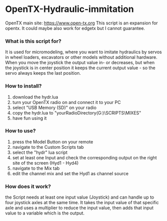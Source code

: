 # OpenTX-Hydraulic-immitation
OpenTX main site: https://www.open-tx.org
This script is an expansion for opentx. It could maybe also work for edgetx but I cannot guarantee.

### What is this script for?
It is used for micromodeling, where you want to imitate hydraulics by servos in wheel loaders, excavators or other models without additional hardware.
When you move the joystick the output value in- or decreases, but when the joystick is in center position it keeps the current output value - so the servo always keeps the last position.


### How to install?
1. download the hydr.lua
2. turn your OpenTX radio on and connect it to your PC
3. select "USB Memory (SD)" on your radio
4. copy the hydr.lua to "yourRadioDirectory(G:)\SCRIPTS\MIXES"
5. have fun using it


### How to use?
1. press the Model Button on your remote
2. navigate to the Custom Scripts tab
3. select the "hydr" lua script
4. set at least one Input and check the corresponding output on the right site of the screen (Hyd1 - Hyd4)
5. navigate to the Mix tab
6. edit the channel mix and set the Hyd1 as channel source


### How does it work?
the Script needs at least one input value (Joystick) and can handle up to four joystick axles at the same time. It takes the input value of that specific axle and uses a multiplier to reduce the input value, then adds that input value to a variable which is the output.

